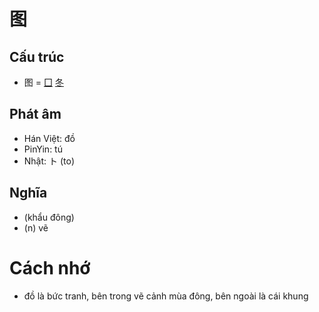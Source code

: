 # 图

## Cấu trúc
* 图 = [囗](囗.md) [冬](冬.md)

## Phát âm

* Hán Việt: đồ
* PinYin: tú
* Nhật: ト (to)

## Nghĩa

* (khẩu đông)
* (n) vẽ

# Cách nhớ
* đồ là bức tranh, bên trong vẽ cảnh mùa đông, bên ngoài là cái khung

<script>window.HANZI_FIELD='图';</script>
